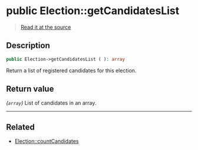 # public Election::getCandidatesList

> [Read it at the source](https://github.com/julien-boudry/Condorcet/blob/master/src/ElectionProcess/CandidatesProcess.php#L48)

## Description    

```php
public Election->getCandidatesList ( ): array
```

Return a list of registered candidates for this election.


## Return value   

*(`array`)* List of candidates in an array.


---------------------------------------

## Related

* [Election::countCandidates](/Docs/api-reference/Election%20Class/Election--countCandidates().md)    
